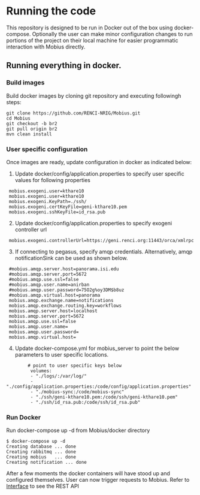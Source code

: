# Running the code
This repository is designed to be run in Docker out of the box using docker-compose. Optionally the user can make minor configuration changes to run portions of the project on their local machine for easier programmatic interaction with Mobius directly.

## Running everything in docker.
### Build images
Build docker images by cloning git repository and executing followingh steps:
```
git clone https://github.com/RENCI-NRIG/Mobius.git
cd Mobius
git checkout -b br2
git pull origin br2
mvn clean install
```
### User specific configuration
Once images are ready, update configuration in docker as indicated below:
1. Update docker/config/application.properties to specify user specific values for following properties
```
 mobius.exogeni.user=kthare10
 mobius.exogeni.user=kthare10
 mobius.exogeni.KeyPath=./ssh/
 mobius.exogeni.certKeyFile=geni-kthare10.pem
 mobius.exogeni.sshKeyFile=id_rsa.pub
 ```
 2. Update docker/config/application.properties to specify exogeni controller url
```
 mobius.exogeni.controllerUrl=https://geni.renci.org:11443/orca/xmlrpc
```
3. If connecting to pegasus, specify amqp credentials. Alternatively, amqp notificationSink can be used as shown below. 
```
 #mobius.amqp.server.host=panorama.isi.edu
 #mobius.amqp.server.port=5672
 #mobius.amqp.use.ssl=false
 #mobius.amqp.user.name=anirban
 #mobius.amqp.user.password=75O2g%oy3DM$b8uz
 #mobius.amqp.virtual.host=panorama
 mobius.amqp.exchange.name=notifications
 mobius.amqp.exchange.routing.key=workflows
 mobius.amqp.server.host=localhost
 mobius.amqp.server.port=5672
 mobius.amqp.use.ssl=false
 mobius.amqp.user.name=
 mobius.amqp.user.password=
 mobius.amqp.virtual.host=
```
4. Update docker-compose.yml for mobius_server to point the below parameters to user specific locations.
```
        # point to user specific keys below
         volumes:
         - "./logs/:/var/log/"
         - "./config/application.properties:/code/config/application.properties"
         - "./mobius-sync:/code/mobius-sync"
         - "./ssh/geni-kthare10.pem:/code/ssh/geni-kthare10.pem"
         - "./ssh/id_rsa.pub:/code/ssh/id_rsa.pub"
```
### Run Docker
Run docker-compose up -d from Mobius/docker directory

```
$ docker-compose up -d
Creating database ... done
Creating rabbitmq ... done
Creating mobius   ... done
Creating notification ... done
```
After a few moments the docker containers will have stood up and configured themselves. User can now trigger requests to Mobius. Refer to [Interface](../mobius/Interface.md) to see the REST API
